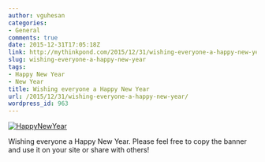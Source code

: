 ```yaml
---
author: vguhesan
categories:
- General
comments: true
date: 2015-12-31T17:05:18Z
link: http://mythinkpond.com/2015/12/31/wishing-everyone-a-happy-new-year/
slug: wishing-everyone-a-happy-new-year
tags:
- Happy New Year
- New Year
title: Wishing everyone a Happy New Year
url: /2015/12/31/wishing-everyone-a-happy-new-year/
wordpress_id: 963
---
```


[![HappyNewYear](/img/2015/12/happynewyear.png)](/img/2015/12/happynewyear.png)

Wishing everyone a Happy New Year. Please feel free to copy the banner and use it on your site or share with others!
